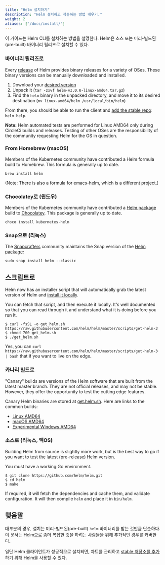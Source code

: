 ```yaml
---
title: "Helm 설치하기"
description: "Helm 설치하고 작동하는 방법 배우기."
weight: 2
aliases: ["/docs/install/"]
---
```


이 가이드는 Helm CLI를 설치하는 방법을 설명한다. Helm은 소스 또는 미리-빌드된(pre-built) 바이너리 릴리즈로 설치할 수 있다.

### 바이너리 릴리즈로

Every [release](https://github.com/helm/helm/releases) of Helm provides binary
releases for a variety of OSes. These binary versions can be manually downloaded
and installed.

1. Download your [desired version](https://github.com/helm/helm/releases)
2. Unpack it (`tar -zxvf helm-v3.0.0-linux-amd64.tar.gz`)
3. Find the `helm` binary in the unpacked directory, and move it to its desired
   destination (`mv linux-amd64/helm /usr/local/bin/helm`)

From there, you should be able to run the client and [add the stable repo](https://helm.sh/docs/intro/quickstart/#initialize-a-helm-chart-repository): `helm help`.

**Note:** Helm automated tests are performed for Linux AMD64 only during CircleCi
builds and releases. Testing of other OSes are the responsibility of the community
requesting Helm for the OS in question. 

### From Homebrew (macOS)

Members of the Kubernetes community have contributed a Helm formula build to
Homebrew. This formula is generally up to date.

```console
brew install helm
```

(Note: There is also a formula for emacs-helm, which is a different project.)

### Chocolatey로 (윈도우)

Members of the Kubernetes community have contributed a [Helm
package](https://chocolatey.org/packages/kubernetes-helm) build to
[Chocolatey](https://chocolatey.org/). This package is generally up to date.

```console
choco install kubernetes-helm
```

### Snap으로 (리눅스)                                                                                                                                                                                                                                                                
                                                                                                                                                                                                                                                                                     
The [Snapcrafters](https://github.com/snapcrafters) community maintains the
Snap version of the [Helm package](https://snapcraft.io/helm):

```console
sudo snap install helm --classic
```

## 스크립트로

Helm now has an installer script that will automatically grab the latest version
of Helm and [install it
locally](https://raw.githubusercontent.com/helm/helm/master/scripts/get-helm-3).

You can fetch that script, and then execute it locally. It's well documented so
that you can read through it and understand what it is doing before you run it.

```console
$ curl -fsSL -o get_helm.sh https://raw.githubusercontent.com/helm/helm/master/scripts/get-helm-3
$ chmod 700 get_helm.sh
$ ./get_helm.sh
```

Yes, you can `curl
https://raw.githubusercontent.com/helm/helm/master/scripts/get-helm-3 | bash` that if
you want to live on the edge.

### 카나리 빌드로

"Canary" builds are versions of the Helm software that are built from the latest
master branch. They are not official releases, and may not be stable. However,
they offer the opportunity to test the cutting edge features.

Canary Helm binaries are stored at [get.helm.sh](https://get.helm.sh). Here are
links to the common builds:

- [Linux AMD64](https://get.helm.sh/helm-canary-linux-amd64.tar.gz)
- [macOS AMD64](https://get.helm.sh/helm-canary-darwin-amd64.tar.gz)
- [Experimental Windows
  AMD64](https://get.helm.sh/helm-canary-windows-amd64.zip)

### 소스로 (리눅스, 맥OS)

Building Helm from source is slightly more work, but is the best way to go if
you want to test the latest (pre-release) Helm version.

You must have a working Go environment.

```console
$ git clone https://github.com/helm/helm.git
$ cd helm
$ make
```

If required, it will fetch the dependencies and cache them, and
validate configuration. It will then compile `helm` and place it in `bin/helm`.

## 맺음말

대부분의 경우, 설치는 미리-빌드된(pre-built) `helm` 바이너리를 받는 것만큼 단순하다.
이 문서는 Helm으로 좀더 복잡한 것을 하려는 사람들을 위해 추가적인 경우를 커버한다.

일단 Helm 클라이언트가 성공적으로 설치되면, 
차트를 관리하고 [stable 저장소를 추가](https://helm.sh/docs/intro/quickstart/#initialize-a-helm-chart-repository)하기 위해 Helm을 사용할 수 있다.
